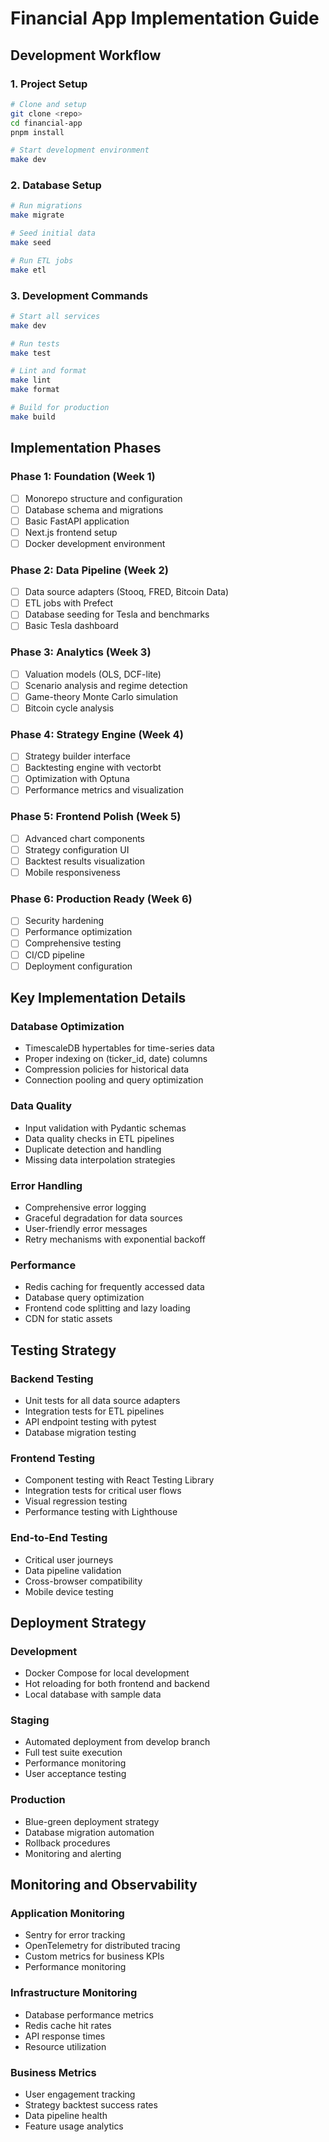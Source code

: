 # Financial App Implementation Guide

## Development Workflow

### 1. Project Setup
```bash
# Clone and setup
git clone <repo>
cd financial-app
pnpm install

# Start development environment
make dev
```

### 2. Database Setup
```bash
# Run migrations
make migrate

# Seed initial data
make seed

# Run ETL jobs
make etl
```

### 3. Development Commands
```bash
# Start all services
make dev

# Run tests
make test

# Lint and format
make lint
make format

# Build for production
make build
```

## Implementation Phases

### Phase 1: Foundation (Week 1)
- [ ] Monorepo structure and configuration
- [ ] Database schema and migrations
- [ ] Basic FastAPI application
- [ ] Next.js frontend setup
- [ ] Docker development environment

### Phase 2: Data Pipeline (Week 2)
- [ ] Data source adapters (Stooq, FRED, Bitcoin Data)
- [ ] ETL jobs with Prefect
- [ ] Database seeding for Tesla and benchmarks
- [ ] Basic Tesla dashboard

### Phase 3: Analytics (Week 3)
- [ ] Valuation models (OLS, DCF-lite)
- [ ] Scenario analysis and regime detection
- [ ] Game-theory Monte Carlo simulation
- [ ] Bitcoin cycle analysis

### Phase 4: Strategy Engine (Week 4)
- [ ] Strategy builder interface
- [ ] Backtesting engine with vectorbt
- [ ] Optimization with Optuna
- [ ] Performance metrics and visualization

### Phase 5: Frontend Polish (Week 5)
- [ ] Advanced chart components
- [ ] Strategy configuration UI
- [ ] Backtest results visualization
- [ ] Mobile responsiveness

### Phase 6: Production Ready (Week 6)
- [ ] Security hardening
- [ ] Performance optimization
- [ ] Comprehensive testing
- [ ] CI/CD pipeline
- [ ] Deployment configuration

## Key Implementation Details

### Database Optimization
- TimescaleDB hypertables for time-series data
- Proper indexing on (ticker_id, date) columns
- Compression policies for historical data
- Connection pooling and query optimization

### Data Quality
- Input validation with Pydantic schemas
- Data quality checks in ETL pipelines
- Duplicate detection and handling
- Missing data interpolation strategies

### Error Handling
- Comprehensive error logging
- Graceful degradation for data sources
- User-friendly error messages
- Retry mechanisms with exponential backoff

### Performance
- Redis caching for frequently accessed data
- Database query optimization
- Frontend code splitting and lazy loading
- CDN for static assets

## Testing Strategy

### Backend Testing
- Unit tests for all data source adapters
- Integration tests for ETL pipelines
- API endpoint testing with pytest
- Database migration testing

### Frontend Testing
- Component testing with React Testing Library
- Integration tests for critical user flows
- Visual regression testing
- Performance testing with Lighthouse

### End-to-End Testing
- Critical user journeys
- Data pipeline validation
- Cross-browser compatibility
- Mobile device testing

## Deployment Strategy

### Development
- Docker Compose for local development
- Hot reloading for both frontend and backend
- Local database with sample data

### Staging
- Automated deployment from develop branch
- Full test suite execution
- Performance monitoring
- User acceptance testing

### Production
- Blue-green deployment strategy
- Database migration automation
- Rollback procedures
- Monitoring and alerting

## Monitoring and Observability

### Application Monitoring
- Sentry for error tracking
- OpenTelemetry for distributed tracing
- Custom metrics for business KPIs
- Performance monitoring

### Infrastructure Monitoring
- Database performance metrics
- Redis cache hit rates
- API response times
- Resource utilization

### Business Metrics
- User engagement tracking
- Strategy backtest success rates
- Data pipeline health
- Feature usage analytics
